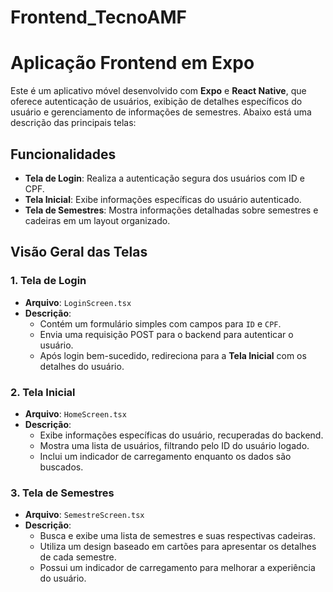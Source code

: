 # Frontend_TecnoAMF

# Aplicação Frontend em Expo

Este é um aplicativo móvel desenvolvido com **Expo** e **React Native**, que oferece autenticação de usuários, exibição de detalhes específicos do usuário e gerenciamento de informações de semestres. Abaixo está uma descrição das principais telas:

## Funcionalidades
- **Tela de Login**: Realiza a autenticação segura dos usuários com ID e CPF.
- **Tela Inicial**: Exibe informações específicas do usuário autenticado.
- **Tela de Semestres**: Mostra informações detalhadas sobre semestres e cadeiras em um layout organizado.

## Visão Geral das Telas

### 1. Tela de Login
- **Arquivo**: `LoginScreen.tsx`
- **Descrição**: 
  - Contém um formulário simples com campos para `ID` e `CPF`.
  - Envia uma requisição POST para o backend para autenticar o usuário.
  - Após login bem-sucedido, redireciona para a **Tela Inicial** com os detalhes do usuário.

### 2. Tela Inicial
- **Arquivo**: `HomeScreen.tsx`
- **Descrição**:
  - Exibe informações específicas do usuário, recuperadas do backend.
  - Mostra uma lista de usuários, filtrando pelo ID do usuário logado.
  - Inclui um indicador de carregamento enquanto os dados são buscados.

### 3. Tela de Semestres
- **Arquivo**: `SemestreScreen.tsx`
- **Descrição**:
  - Busca e exibe uma lista de semestres e suas respectivas cadeiras.
  - Utiliza um design baseado em cartões para apresentar os detalhes de cada semestre.
  - Possui um indicador de carregamento para melhorar a experiência do usuário.



